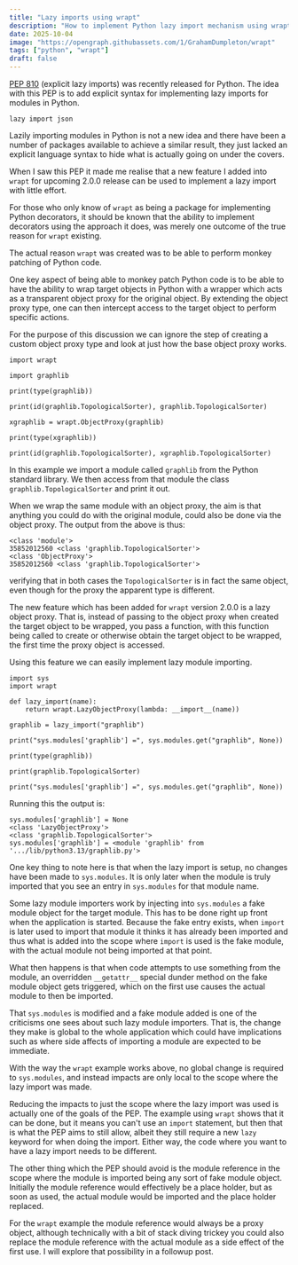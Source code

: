 ```yaml
---
title: "Lazy imports using wrapt"
description: "How to implement Python lazy import mechanism using wrapt."
date: 2025-10-04
image: "https://opengraph.githubassets.com/1/GrahamDumpleton/wrapt"
tags: ["python", "wrapt"]
draft: false
---
```


[PEP 810](https://peps.python.org/pep-0810/) (explicit lazy imports) was recently released for Python. The idea with this PEP is to add explicit syntax for implementing lazy imports for modules in Python.

```
lazy import json
```

Lazily importing modules in Python is not a new idea and there have been a number of packages available to achieve a similar result, they just lacked an explicit language syntax to hide what is actually going on under the covers.

When I saw this PEP it made me realise that a new feature I added into `wrapt` for upcoming 2.0.0 release can be used to implement a lazy import with little effort.

For those who only know of `wrapt` as being a package for implementing Python decorators, it should be known that the ability to implement decorators using the approach it does, was merely one outcome of the true reason for `wrapt` existing.

The actual reason `wrapt` was created was to be able to perform monkey patching of Python code.

One key aspect of being able to monkey patch Python code is to be able to have the ability to wrap target objects in Python with a wrapper which acts as a transparent object proxy for the original object. By extending the object proxy type, one can then intercept access to the target object to perform specific actions.

For the purpose of this discussion we can ignore the step of creating a custom object proxy type and look at just how the base object proxy works.

```
import wrapt

import graphlib

print(type(graphlib))

print(id(graphlib.TopologicalSorter), graphlib.TopologicalSorter)

xgraphlib = wrapt.ObjectProxy(graphlib)

print(type(xgraphlib))

print(id(graphlib.TopologicalSorter), xgraphlib.TopologicalSorter)
```

In this example we import a module called `graphlib` from the Python standard library. We then access from that module the class `graphlib.TopologicalSorter` and print it out.

When we wrap the same module with an object proxy, the aim is that anything you could do with the original module, could also be done via the object proxy. The output from the above is thus:

```
<class 'module'>
35852012560 <class 'graphlib.TopologicalSorter'>
<class 'ObjectProxy'>
35852012560 <class 'graphlib.TopologicalSorter'>
```

verifying that in both cases the `TopologicalSorter` is in fact the same object, even though for the proxy the apparent type is different.

The new feature which has been added for `wrapt` version 2.0.0 is a lazy object proxy. That is, instead of passing to the object proxy when created the target object to be wrapped, you pass a function, with this function being called to create or otherwise obtain the target object to be wrapped, the first time the proxy object is accessed.

Using this feature we can easily implement lazy module importing.

```
import sys
import wrapt

def lazy_import(name):
    return wrapt.LazyObjectProxy(lambda: __import__(name))

graphlib = lazy_import("graphlib")

print("sys.modules['graphlib'] =", sys.modules.get("graphlib", None))

print(type(graphlib))

print(graphlib.TopologicalSorter)

print("sys.modules['graphlib'] =", sys.modules.get("graphlib", None))
```

Running this the output is:

```
sys.modules['graphlib'] = None
<class 'LazyObjectProxy'>
<class 'graphlib.TopologicalSorter'>
sys.modules['graphlib'] = <module 'graphlib' from '.../lib/python3.13/graphlib.py'>
```

One key thing to note here is that when the lazy import is setup, no changes have been made to `sys.modules`. It is only later when the module is truly imported that you see an entry in `sys.modules` for that module name.

Some lazy module importers work by injecting into `sys.modules` a fake module object for the target module. This has to be done right up front when the application is started. Because the fake entry exists, when `import` is later used to import that module it thinks it has already been imported and thus what is added into the scope where `import` is used is the fake module, with the actual module not being imported at that point.

What then happens is that when code attempts to use something from the module, an overridden `__getattr__` special dunder method on the fake module object gets triggered, which on the first use causes the actual module to then be imported.

That `sys.modules` is modified and a fake module added is one of the criticisms one sees about such lazy module importers. That is, the change they make is global to the whole application which could have implications such as where side affects of importing a module are expected to be immediate.

With the way the `wrapt` example works above, no global change is required to `sys.modules`, and instead impacts are only local to the scope where the lazy import was made.

Reducing the impacts to just the scope where the lazy import was used is actually one of the goals of the PEP. The example using `wrapt` shows that it can be done, but it means you can't use an `import` statement, but then that is what the PEP aims to still allow, albeit they still require a new `lazy` keyword for when doing the import. Either way, the code where you want to have a lazy import needs to be different.

The other thing which the PEP should avoid is the module reference in the scope where the module is imported being any sort of fake module object. Initially the module reference would effectively be a place holder, but as soon as used, the actual module would be imported and the place holder replaced.

For the `wrapt` example the module reference would always be a proxy object, although technically with a bit of stack diving trickey you could also replace the module reference with the actual module as a side effect of the first use. I will explore that possibility in a followup post.
